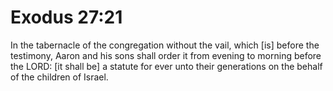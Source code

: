 # Exodus 27:21

In the tabernacle of the congregation without the vail, which [is] before the testimony, Aaron and his sons shall order it from evening to morning before the LORD: [it shall be] a statute for ever unto their generations on the behalf of the children of Israel.